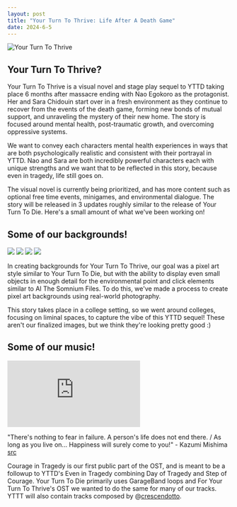 ```yaml
---
layout: post
title: "Your Turn To Thrive: Life After A Death Game"
date: 2024-6-5
---
```


![Your Turn To Thrive](https://64.media.tumblr.com/2134d3f6532811052761a2f7bd844fbc/9a2cfcd3b76922c9-d3/s1280x1920/663d31ff79e71c0c1fd25ebe895dd6b0bf27741a.pnj)

## Your Turn To Thrive?
Your Turn To Thrive is a visual novel and stage play sequel to YTTD taking place 6 months after massacre ending with Nao Egokoro as the protagonist. Her and Sara Chidouin start over in a fresh environment as they continue to recover from the events of the death game, forming new bonds of mutual support, and unraveling the mystery of their new home. The story is focused around mental health, post-traumatic growth, and overcoming oppressive systems.

We want to convey each characters mental health experiences in ways that are both psychologically realistic and consistent with their portrayal in YTTD. Nao and Sara are both incredibly powerful characters each with unique strengths and we want that to be reflected in this story, because even in tragedy, life still goes on.

The visual novel is currently being prioritized, and has more content such as optional free time events, minigames, and environmental dialogue. The story will be released in 3 updates roughly similar to the release of Your Turn To Die. Here's a small amount of what we've been working on!

## Some of our backgrounds!
![](https://64.media.tumblr.com/c56e72af73ac49f808a5b8b9274285a2/9a2cfcd3b76922c9-0b/s1280x1920/3363c3d626af7695f72523eca74cfaab21ca4cec.jpg)
![](https://64.media.tumblr.com/fea3ef80023451748ed3dc9e88ed3712/9a2cfcd3b76922c9-6e/s400x600/2f7c3ae73fd4760293347790014acb23d6b7482c.jpg)
![](https://64.media.tumblr.com/717a77fcf05ccaebb7506ab4a6725b74/9a2cfcd3b76922c9-11/s400x600/5b319dfc008f648dce879beb4eddab08491cd27b.jpg)
![](https://64.media.tumblr.com/78f4c5432290143bb6fca79ff7795c70/9a2cfcd3b76922c9-42/s400x600/2e6f9df29b1db1dd4c16cc12d541ec357a5fdeb4.jpg)

In creating backgrounds for Your Turn To Thrive, our goal was a pixel art style similar to Your Turn To Die, but with the ability to display even small objects in enough detail for the environmental point and click elements similar to AI The Somnium Files. To do this, we've made a process to create pixel art backgrounds using real-world photography.

This story takes place in a college setting, so we went around colleges, focusing on liminal spaces, to capture the vibe of this YTTD sequel! These aren't our finalized images, but we think they're looking pretty good :)

## Some of our music!
<iframe src="http://www.youtube.com/embed/x-OJhpYuZiE" frameborder="0" allowfullscreen></iframe>

"There's nothing to fear in failure. A person's life does not end there. / As long as you live on... Happiness will surely come to you!" - Kazumi Mishima [src](https://yourturntodie.fandom.com/wiki/Chapter_1,_Part_Two/Prologue)

Courage in Tragedy is our first public part of the OST, and is meant to be a followup to YTTD's Even in Tragedy combining Day of Tragedy and Step of Courage. Your Turn To Die primarily uses GarageBand loops and For Your Turn To Thrive's OST we wanted to do the same for many of our tracks. YTTT will also contain tracks composed by @[crescendotto](https://crescendotto.com/).